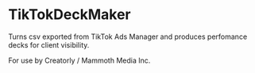 # TikTokDeckMaker

Turns csv exported from TikTok Ads Manager and produces perfomance decks for client visibility.

For use by Creatorly / Mammoth Media Inc.
